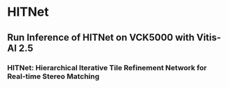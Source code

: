 # HITNet

## Run Inference of HITNet on VCK5000 with Vitis-AI 2.5 

### HITNet: Hierarchical Iterative Tile Refinement Network for Real-time Stereo Matching
